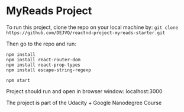 # MyReads Project

To run this project, clone the repo on your local machine by:
``` git clone https://github.com/DEJVQ/reactnd-project-myreads-starter.git ```

Then go to the repo and run:

```
npm install
npm install react-router-dom
npm install react-prop-types
npm install escape-string-regexp

npm start
```

Project should run and open in browser window: localhost:3000

The project is part of the Udacity + Google Nanodegree Course
